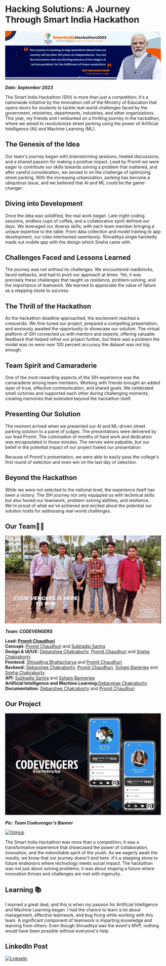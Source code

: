 # Hacking Solutions: A Journey Through Smart India Hackathon

[![sih](../assets/images/sih.png)](https://www.sih.gov.in/)

***Date: September 2023***

The Smart India Hackathon (SIH) is more than just a competition; it's a nationwide initiative by the innovation cell of the Ministry of Education that opens doors for students to tackle real-world challenges faced by the government, ministries, departments, industries, and other organizations. This year, my friends and I embarked on a thrilling journey in the hackathon, where we aimed to revolutionize street parking using the power of Artificial Intelligence (AI) and Machine Learning (ML).

## The Genesis of the Idea

Our team's journey began with brainstorming sessions, heated discussions, and a shared passion for making a positive impact. Lead by Promit we were eager to contribute our skills towards solving a problem that mattered, and after careful consideration, we zeroed in on the challenge of optimizing street parking. With the increasing urbanization, parking has become a ubiquitous issue, and we believed that AI and ML could be the game-changer.

## Diving into Development

Once the idea was solidified, the real work began. Late-night coding sessions, endless cups of coffee, and a collaborative spirit defined our days. We leveraged our diverse skills, with each team member bringing a unique expertise to the table. From data collection and model training to app development, our roles intertwined seamlessly. Shivaditya single handedly made out mobile app with the design which Sneha came with.

## Challenges Faced and Lessons Learned

The journey was not without its challenges. We encountered roadblocks, faced setbacks, and had to pivot our approach at times. Yet, it was precisely these challenges that taught us resilience, problem-solving, and the importance of teamwork. We learned to appreciate the value of failure as a stepping stone to success.

## The Thrill of the Hackathon

As the hackathon deadline approached, the excitement reached a crescendo. We fine-tuned our project, prepared a compelling presentation, and anxiously awaited the opportunity to showcase our solution. The virtual platform of SIH connected us with mentors and experts, offering valuable feedback that helped refine our project further, but there was a problem the model was no were near 100 percent accuracy the dataset was not big enough.

## Team Spirit and Camaraderie

One of the most rewarding aspects of the SIH experience was the camaraderie among team members. Working with friends brought an added layer of trust, effective communication, and shared goals. We celebrated small victories and supported each other during challenging moments, creating memories that extended beyond the hackathon itself.

## Presenting Our Solution

The moment arrived when we presented our AI and ML-driven street parking solution to a panel of judges. The presentations were delivered by our lead Promit. The culmination of months of hard work and dedication was encapsulated in those minutes. The nerves were palpable, but our belief in the potential impact of our project fueled our presentation. 

Because of Promit's presentation, we were able to easily pass the college's first round of selection and even win on the last day of selection.

## Beyond the Hackathon

While we were not selected to the national level, the experience itself has been a victory. The SIH journey not only equipped us with technical skills but also honed our teamwork, problem-solving abilities, and resilience. We're proud of what we've achieved and excited about the potential our solution holds for addressing real-world challenges.

## Our Team👷‍♂️

[![sih](../assets/images/sih01.jpg)]()

***Team: CODEVENGERS*** 

**Lead: [Promit Chaudhuri](https://github.com/ProSkywalker16)** <br/>
**Concept:** [Promit Chaudhuri](https://github.com/ProSkywalker16) and [Subhadip Santra](https://github.com/Subhadip05Santra) <br/>
**Design & UI/UX:** [Debarshee Chakraborty](https://github.com/debarshee2004), [Promit Chaudhuri](https://github.com/ProSkywalker16) and [Sneha Chakraborty](https://github.com/SnehaChakraborty-007) <br/>
**Frontend:** [Shivaditya Bhattacharya](https://github.com/RichPerspective007) and [Promit Chaudhuri](https://github.com/ProSkywalker16) <br/>
**Backend:** [Debarshee Chakraborty](https://github.com/debarshee2004), [Promit Chaudhuri](https://github.com/ProSkywalker16), [Soham Banerjee](https://github.com/sohambanerjee10) and [Sneha Chakraborty](https://github.com/SnehaChakraborty-007) <br/>
**API:** [Subhadip Santra](https://github.com/Subhadip05Santra) and [Soham Bannerjee](https://github.com/sohambanerjee10) <br/>
**Artificial Intelligence and Machine Learning:**[Debarshee Chakraborty](https://github.com/debarshee2004)<br/>
**Documentation:** [Debarshee Chakraborty](https://github.com/debarshee2004) and [Promit Chaudhuri](https://github.com/ProSkywalker16)

## Our Project

![logo](../assets/images/parkkaroapp.png)

***Pic: Team Codevenger's Banner***

[![GitHub](https://img.shields.io/badge/github-%23121011.svg?style=for-the-badge&logo=github&logoColor=white)](https://github.com/debarshee2004/parkkaroapp)

The Smart India Hackathon was more than a competition; it was a transformative experience that showcased the power of collaboration, innovation, and the indomitable spirit of the youth. As we eagerly await the results, we know that our journey doesn't end here. It's a stepping stone to future endeavors where technology meets social impact. The hackathon was not just about solving problems; it was about shaping a future where innovation thrives and challenges are met with ingenuity.

## Learning 📚

I learned a great deal, and this is when my passion for Artificial Intelligence and Machine Learning began. I had the chance to learn a lot about management, effective teamwork, and bug fixing while working with this team. A significant component of teamwork is imparting knowledge and learning from others. Even though Shivaditya was the event's MVP, nothing would have been possible without everyone's help.

## LinkedIn Post

[![LinkedIn](https://img.shields.io/badge/linkedin-%230077B5.svg?style=for-the-badge&logo=linkedin&logoColor=white)](https://www.linkedin.com/posts/debarshee-chakraborty-a88b47266_smartindiahackathon2023-innovation-ai-activity-7144691167174008832-F7g9?utm_source=share&utm_medium=member_desktop)